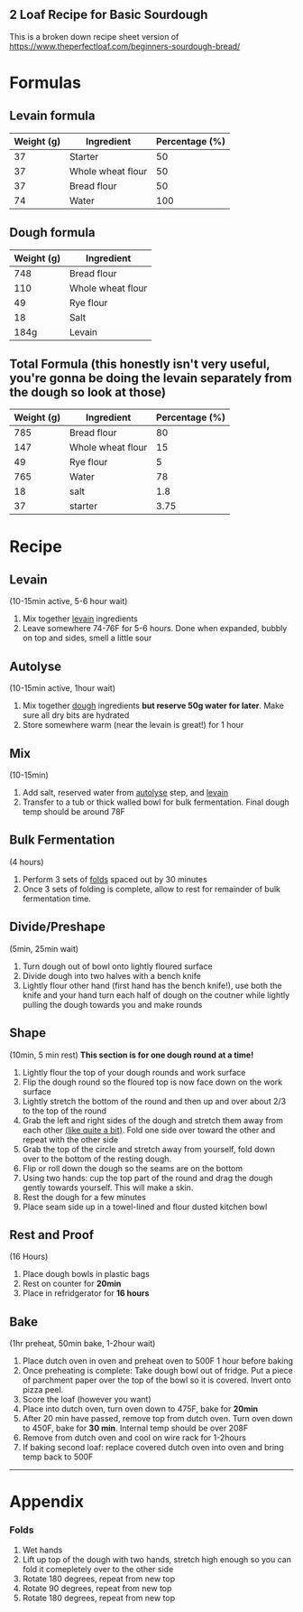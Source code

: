 2 Loaf Recipe for Basic Sourdough
----

This is a broken down recipe sheet version of https://www.theperfectloaf.com/beginners-sourdough-bread/

# Formulas

## Levain formula
|Weight (g)|Ingredient|Percentage (%)|
|--|--|--|
|37|Starter|50|
|37|Whole wheat flour|50|
|37|Bread flour|50|
|74|Water|100|

## Dough formula
|Weight (g)|Ingredient|
|--|--|
|748|Bread flour|
|110|Whole wheat flour|
|49|Rye flour|
|18|Salt|
|184g|Levain|

## Total Formula (this honestly isn't very useful, you're gonna be doing the levain separately from the dough so look at those)
|Weight (g)|Ingredient|Percentage (%)|
|--|--|--|
|785|Bread flour|80|
|147|Whole wheat flour|15|
|49|Rye flour|5|
|765|Water|78|
|18|salt|1.8|
|37|starter|3.75|

# Recipe
## Levain 
(10-15min active, 5-6 hour wait)
1. Mix together [levain](#levain-formula) ingredients
2. Leave somewhere 74-76F for 5-6 hours. Done when expanded, bubbly on top and sides, smell a little sour


## Autolyse 
(10-15min active, 1hour wait)
1. Mix together [dough](#dough-formula) ingredients **but reserve 50g water for later**. Make sure all dry bits are hydrated
2. Store somewhere warm (near the levain is great!) for 1 hour

## Mix 
(10-15min)
1. Add salt, reserved water from [autolyse](#autolyse) step, and [levain](#levain)
2. Transfer to a tub or thick walled bowl for bulk fermentation. Final dough temp should be around 78F

## Bulk Fermentation
(4 hours)
1. Perform 3 sets of [folds](#folds) spaced out by 30 minutes
2. Once 3 sets of folding is complete, allow to rest for remainder of bulk fermentation time.

## Divide/Preshape
(5min, 25min wait)
1. Turn dough out of bowl onto lightly floured surface
2. Divide dough into two halves with a bench knife
3. Lightly flour other hand (first hand has the bench knife!), use both the knife and your hand turn each half of dough on the coutner while lightly pulling the dough towards you and make rounds

## Shape
(10min, 5 min rest)
**This section is for one dough round at a time!**
1. Lightly flour the top of your dough rounds and work surface
2. Flip the dough round so the floured top is now face down on the work surface
3. Lightly stretch the bottom of the round and then up and over about 2/3 to the top of the round
4. Grab the left and right sides of the dough and stretch them away from each other [(like quite a bit)](https://149349705.v2.pressablecdn.com/wp-content/uploads/2016/03/theperfectloaf-beginners-sourdough-bread-15-1.jpg). Fold one side over toward the other and repeat with the other side
5. Grab the top of the circle and stretch away from yourself, fold down over to the bottom of the resting dough.
6. Flip or roll down the dough so the seams are on the bottom
7. Using two hands: cup the top part of the round and drag the dough gently towards yourself. This will make a skin.
8. Rest the dough for a few minutes
9. Place seam side up in a towel-lined and flour dusted kitchen bowl

## Rest and Proof
(16 Hours)
1. Place dough bowls in plastic bags
2. Rest on counter for **20min**
3. Place in refridgerator for **16 hours**


## Bake
(1hr preheat, 50min bake, 1-2hour wait)
1. Place dutch oven in oven and preheat oven to 500F 1 hour before baking
2. Once preheating is complete: Take dough bowl out of fridge. Put a piece of parchment paper over the top of the bowl so it is covered. Invert onto pizza peel.
3. Score the loaf (however you want)
4. Place into dutch oven, turn oven down to 475F, bake for **20min**
5. After 20 min have passed, remove top from dutch oven. Turn oven down to 450F, bake for **30 min**. Internal temp should be over 208F
6. Remove from dutch oven and cool on wire rack for 1-2hours
7. If baking second loaf: replace covered dutch oven into oven and bring temp back to 500F

---
# Appendix
### Folds
1. Wet hands
2. Lift up top of the dough with two hands, stretch high enough so you can fold it comepletely over to the other side
3. Rotate 180 degrees, repeat from new top
4. Rotate 90 degrees, repeat from new top
5. Rotate 180 degrees, repeat from new top
